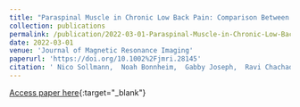```yaml
---
title: "Paraspinal Muscle in Chronic Low Back Pain: Comparison Between Standard Parameters and Chemical Shift Encoding-Based WatertextendashFat $less$scp$greater$MRI$less$/scp$greater$"
collection: publications
permalink: /publication/2022-03-01-Paraspinal-Muscle-in-Chronic-Low-Back-Pain-Comparison-Between-Standard-Parameters-and-Chemical-Shift-Encoding-Based-WatertextendashFat-lessscpgreaterMRIlessscpgreater
date: 2022-03-01
venue: 'Journal of Magnetic Resonance Imaging'
paperurl: 'https://doi.org/10.1002%2Fjmri.28145'
citation: ' Nico Sollmann,  Noah Bonnheim,  Gabby Joseph,  Ravi Chachad,  Jiamin Zhou,  Zehra Akkaya,  Amir Pirmoazen,  Jeannie Bailey,  Xiaojie Guo,  Ann Lazar,  Thomas Link,  Aaron Fields,  Roland Krug, &quot;Paraspinal Muscle in Chronic Low Back Pain: Comparison Between Standard Parameters and Chemical Shift Encoding-Based WatertextendashFat $less$scp$greater$MRI$less$/scp$greater$.&quot; Journal of Magnetic Resonance Imaging, 2022.'
---
```

[Access paper here](https://doi.org/10.1002%2Fjmri.28145){:target="_blank"}
